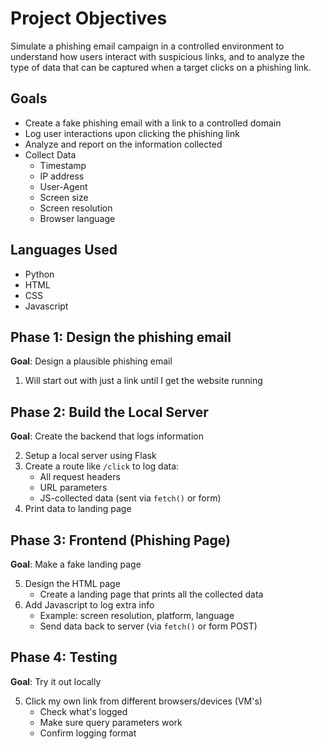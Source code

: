 # Project Objectives

Simulate a phishing email campaign in a controlled environment to understand how users interact with suspicious links, and to analyze the type of data that can be captured when a target clicks on a phishing link.

## Goals

- Create a fake phishing email with a link to a controlled domain
- Log user interactions upon clicking the phishing link
- Analyze and report on the information collected
- Collect Data
  - Timestamp
  - IP address
  - User-Agent
  - Screen size
  - Screen resolution
  - Browser language

## Languages Used

- Python
- HTML
- CSS
- Javascript

## Phase 1: Design the phishing email

**Goal**: Design a plausible phishing email

1. Will start out with just a link until I get the website running

## Phase 2: Build the Local Server

**Goal**: Create the backend that logs information

2. Setup a local server using Flask
3. Create a route like `/click` to log data:
   - All request headers
   - URL parameters
   - JS-collected data (sent via `fetch()` or form)
4. Print data to landing page

## Phase 3: Frontend (Phishing Page)

**Goal**: Make a fake landing page

5. Design the HTML page
   - Create a landing page that prints all the collected data
6. Add Javascript to log extra info
   - Example: screen resolution, platform, language
   - Send data back to server (via `fetch()` or form POST)

## Phase 4: Testing

**Goal**: Try it out locally

5. Click my own link from different browsers/devices (VM's)
   - Check what's logged
   - Make sure query parameters work
   - Confirm logging format
